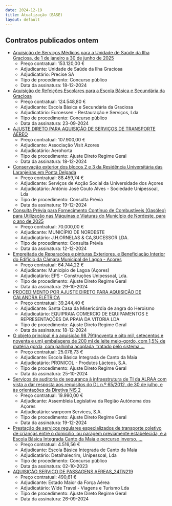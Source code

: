 ```yaml
---
date: 2024-12-19
title: Atualização (BASE)
layout: default
---
```

## Contratos publicados ontem

* [Aquisição de Serviços Médicos para a Unidade de Saúde da Ilha Graciosa, de 1 de janeiro a 30 de junho de 2025](https://www.base.gov.pt/Base4/pt/detalhe/?type=contratos&id=11097512)
  * Preço contratual: 153.120,00 €
  * Adjudicante: Unidade de Saúde da Ilha Graciosa
  * Adjudicatário: Precise SA
  * Tipo de procedimento: Concurso público
  * Data da assinatura: 18-12-2024
* [Aquisição de Refeições Escolares para a Escola Básica e Secundária da Graciosa](https://www.base.gov.pt/Base4/pt/detalhe/?type=contratos&id=11097754)
  * Preço contratual: 124.548,80 €
  * Adjudicante: Escola Básica e Secundária da Graciosa
  * Adjudicatário: Euroessen - Restauração e Serviços, Lda
  * Tipo de procedimento: Concurso público
  * Data da assinatura: 23-09-2024
* [AJUSTE DIRETO PARA AQUISIÇÃO DE SERVIÇOS DE TRANSPORTE AÉREO](https://www.base.gov.pt/Base4/pt/detalhe/?type=contratos&id=11098964)
  * Preço contratual: 107.900,00 €
  * Adjudicante: Associação Visit Azores
  * Adjudicatário: Aerohorta
  * Tipo de procedimento: Ajuste Direto Regime Geral
  * Data da assinatura: 18-12-2024
* [Conservação  exterior dos blocos 2 e 3 da Residência Universitária das Laranjeiras em Ponta Delgada](https://www.base.gov.pt/Base4/pt/detalhe/?type=contratos&id=11099218)
  * Preço contratual: 88.459,74 €
  * Adjudicante: Serviços de Acção Social da Universidade dos Açores
  * Adjudicatário: António José Couto Alves - Sociedade Unipessoal, Lda
  * Tipo de procedimento: Consulta Prévia
  * Data da assinatura: 19-12-2024
* [Consulta Prévia para Fornecimento Contínuo de Combustíveis (Gasóleo) para Utilização nas Máquinas e Viaturas do Município de Nordeste, para o ano de 2025](https://www.base.gov.pt/Base4/pt/detalhe/?type=contratos&id=11097774)
  * Preço contratual: 70.000,00 €
  * Adjudicante: MUNICÍPIO DE NORDESTE
  * Adjudicatário: J.H.ORNELAS & CA,SUCESSOR LDA.
  * Tipo de procedimento: Consulta Prévia
  * Data da assinatura: 12-12-2024
* [Empreitada de Reparações e pinturas Exteriores, e Beneficiação Interior do Edifício da Câmara Municipal de Lagoa - Açores](https://www.base.gov.pt/Base4/pt/detalhe/?type=contratos&id=11096718)
  * Preço contratual: 64.744,22 €
  * Adjudicante: Município de Lagoa (Açores)
  * Adjudicatário: EPS - Construções Unipessoal, Lda. 
  * Tipo de procedimento: Ajuste Direto Regime Geral
  * Data da assinatura: 29-10-2024
* [PROCEDIMENTO POR AJUSTE DIRETO PARA AQUISIÇÃO DE CALANDRA ELÉTRICA](https://www.base.gov.pt/Base4/pt/detalhe/?type=contratos&id=11097175)
  * Preço contratual: 39.244,40 €
  * Adjudicante: Santa Casa da Misericórdia de angra do Heroismo
  * Adjudicatário: EQUIPRAIA COMERCIO DE EQUIPAMENTOS E REPRESENTAÇÕES DA PRAIA DA VITORIA LDA
  * Tipo de procedimento: Ajuste Direto Regime Geral
  * Data da assinatura: 18-12-2024
* [O objeto principal é a aquisição 98 791(noventa e oito mil, setecentos e noventa e um) embalagens de 200 ml de leite meio-gordo, com 1,5% de matéria gorda, com palhinha acoplada, tratado pelo sistema ...](https://www.base.gov.pt/Base4/pt/detalhe/?type=contratos&id=11098675)
  * Preço contratual: 25.078,73 €
  * Adjudicante: Escola Básica Integrada de Canto da Maia
  * Adjudicatário: PRONICOL - Produtos Lácteos, S.A.
  * Tipo de procedimento: Ajuste Direto Regime Geral
  * Data da assinatura: 25-10-2024
* [Serviços de auditoria de segurança à infraestrutura de TI da ALRAA com vista a dar resposta aos requisitos do DL n.º 65/2012, de 30 de julho, e às orientações da Diretiva NIS 2](https://www.base.gov.pt/Base4/pt/detalhe/?type=contratos&id=11099299)
  * Preço contratual: 19.990,00 €
  * Adjudicante: Assembleia Legislativa da Região Autónoma dos Açores
  * Adjudicatário: warpcom Services, S.A.
  * Tipo de procedimento: Ajuste Direto Regime Geral
  * Data da assinatura: 19-12-2024
* [Prestação de serviços regulares especializados de transporte coletivo de crianças entre o domicílio, ou paragem previamente estabelecida, e a Escola Básica Integrada Canto da Maia e percurso inverso, ...](https://www.base.gov.pt/Base4/pt/detalhe/?type=contratos&id=11097639)
  * Preço contratual: 4.516,56 €
  * Adjudicante: Escola Básica Integrada de Canto da Maia
  * Adjudicatário: Detalhalecrim, Unipessoal, Lda
  * Tipo de procedimento: Concurso público
  * Data da assinatura: 02-10-2023
* [AQUISIÇÃO  SERVIÇO  DE PASSAGENS AÉREAS_24TN219](https://www.base.gov.pt/Base4/pt/detalhe/?type=contratos&id=11096291)
  * Preço contratual: 490,61 €
  * Adjudicante: Estado Maior da Força Aérea
  * Adjudicatário: Wide Travel - Viagens e Turismo Lda
  * Tipo de procedimento: Ajuste Direto Regime Geral
  * Data da assinatura: 26-09-2024

